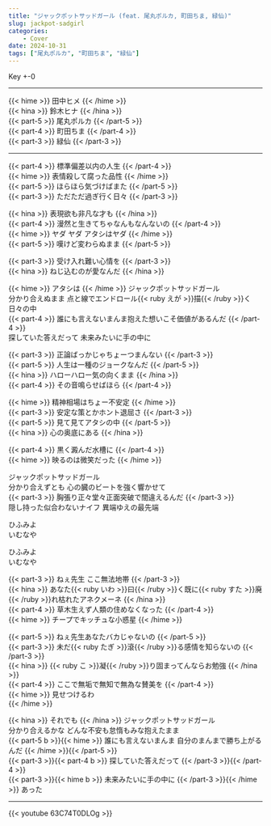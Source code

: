 ```yaml
---
title: "ジャックポットサッドガール (feat. 尾丸ポルカ, 町田ちま, 緑仙)"
slug: jackpot-sadgirl
categories:
    - Cover
date: 2024-10-31
tags: ["尾丸ポルカ", "町田ちま", "緑仙"]
---
```


Key +-0

---

{{< hime >}}
田中ヒメ
{{< /hime >}}  
{{< hina >}}
鈴木ヒナ
{{< /hina >}}  
{{< part-5 >}}
尾丸ポルカ
{{< /part-5 >}}  
{{< part-4 >}}
町田ちま
{{< /part-4 >}}  
{{< part-3 >}}
緑仙
{{< /part-3 >}}  

---

{{< part-4 >}}
標準偏差以内の人生
{{< /part-4 >}}  
{{< hime >}}
表情殺して腐った品性
{{< /hime >}}  
{{< part-5 >}}
ほらほら気づけばまた
{{< /part-5 >}}  
{{< part-3 >}}
ただただ過ぎ行く日々
{{< /part-3 >}}  

{{< hina >}}
表現欲も非凡な才も
{{< /hina >}}  
{{< part-4 >}}
漫然と生きてちゃなんもなんないの
{{< /part-4 >}}  
{{< hime >}}
ヤダ ヤダ アタシはヤダ
{{< /hime >}}  
{{< part-5 >}}
嘆けど変わらぬまま
{{< /part-5 >}}  

{{< part-3 >}}
受け入れ難い心情を
{{< /part-3 >}}  
{{< hina >}}
ねじ込むのが愛なんだ
{{< /hina >}}

{{< hime >}}
アタシは
{{< /hime >}}
ジャックポットサッドガール  
分かり合えぬまま 点と線でエンドロール{{< ruby えが >}}描{{< /ruby >}}く日々の中  
{{< part-4 >}}
誰にも言えないまんま抱えた想いこそ価値があるんだ
{{< /part-4 >}}  
探していた答えだって 未来みたいに手の中に  

{{< part-3 >}}
正論ばっかじゃちょーつまんない
{{< /part-3 >}}  
{{< part-5 >}}
人生は一種のジョークなんだ
{{< /part-5 >}}  
{{< hina >}}
ハローハロー気の向くまま
{{< /hina >}}  
{{< part-4 >}}
その音鳴らせばほら
{{< /part-4 >}}  

{{< hime >}}
精神相場はちょー不安定
{{< /hime >}}  
{{< part-3 >}}
安定な策とかホント退屈さ
{{< /part-3 >}}  
{{< part-5 >}}
見て見てアタシの中
{{< /part-5 >}}  
{{< hina >}}
心の奥底にある
{{< /hina >}}  

{{< part-4 >}}
黒く澱んだ水槽に
{{< /part-4 >}}  
{{< hime >}}
映るのは微笑だった
{{< /hime >}}  

ジャックポットサッドガール  
分かり合えずとも 心の臓のビートを強く響かせて  
{{< part-3 >}}
胸張り正々堂々正面突破で間違えるんだ
{{< /part-3 >}}  
隠し持った似合わないナイフ 異端ゆえの最先端  

ひふみよ  
いむなや  

ひふみよ  
いむなや  

{{< part-3 >}}
ねぇ先生 ここ無法地帯
{{< /part-3 >}}  
{{< hina >}}
あなた{{< ruby いわ >}}曰{{< /ruby >}}く既に{{< ruby すた >}}廃{{< /ruby >}}れ枯れたアネクメーネ
{{< /hina >}}  
{{< part-4 >}}
草木生えず人類の住めなくなった
{{< /part-4 >}}  
{{< hime >}}
チープでキッチュな小惑星
{{< /hime >}}  

{{< part-5 >}}
ねぇ先生あなたバカじゃないの
{{< /part-5 >}}  
{{< part-3 >}}
未だ{{< ruby たぎ >}}滾{{< /ruby >}}る感情を知らないの
{{< /part-3 >}}  
{{< hina >}}
{{< ruby こ >}}凝{{< /ruby >}}り固まってんならお勉強
{{< /hina >}}  
{{< part-4 >}}
ここで無垢で無知で無為な賛美を
{{< /part-4 >}}  
{{< hime >}}
見せつけるわ  
{{< /hime >}}

{{< hina >}}
それでも
{{< /hina >}}
ジャックポットサッドガール  
分かり合えるかな どんな不安も怠惰もみな抱えたまま  
{{< part-5 b >}}{{< hime >}}
誰にも言えないまんま 自分のまんまで勝ち上がるんだ
{{< /hime >}}{{< /part-5 >}}  
{{< part-3 >}}{{< part-4 b >}}
探していた答えだって
{{< /part-3 >}}{{< /part-4 >}}  
{{< part-3 >}}{{< hime b >}}
未来みたいに手の中に
{{< /part-3 >}}{{< /hime >}}
あった  

---

{{< youtube 63C74T0DLOg >}}
